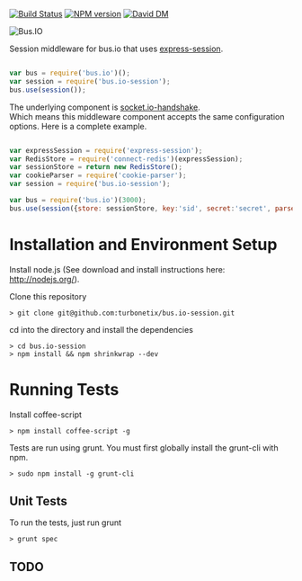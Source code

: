 [![Build Status](https://travis-ci.org/turbonetix/bus.io-session.svg?branch=master)](https://travis-ci.org/turbonetix/bus.io-session)
[![NPM version](https://badge.fury.io/js/bus.io-session.svg)](http://badge.fury.io/js/bus.io-session)
[![David DM](https://david-dm.org/turbonetix/bus.io-session.png)](https://david-dm.org/turbonetix/bus.io-session.png)

![Bus.IO](https://raw.github.com/turbonetix/bus.io/master/logo.png)

Session middleware for bus.io that uses [express-session](https://www.npmjs.org/package/express-session "express session").

```javascript

var bus = require('bus.io')();
var session = require('bus.io-session');
bus.use(session());

```

The underlying component is [socket.io-handshake](https://www.npmjs.org/packages/socket.io-handshake "socket.io-handshake").  
Which means this middleware component accepts the same configuration options.  Here is a complete
example.

```javascript

var expressSession = require('express-session');
var RedisStore = require('connect-redis')(expressSession);
var sessionStore = return new RedisStore();
var cookieParser = require('cookie-parser');
var session = require('bus.io-session');

var bus = require('bus.io')(3000);
bus.use(session({store: sessionStore, key:'sid', secret:'secret', parser:cookieParser()}));

```

# Installation and Environment Setup

Install node.js (See download and install instructions here: http://nodejs.org/).

Clone this repository

    > git clone git@github.com:turbonetix/bus.io-session.git

cd into the directory and install the dependencies

    > cd bus.io-session
    > npm install && npm shrinkwrap --dev

# Running Tests

Install coffee-script

    > npm install coffee-script -g

Tests are run using grunt.  You must first globally install the grunt-cli with npm.

    > sudo npm install -g grunt-cli

## Unit Tests

To run the tests, just run grunt

    > grunt spec

## TODO
